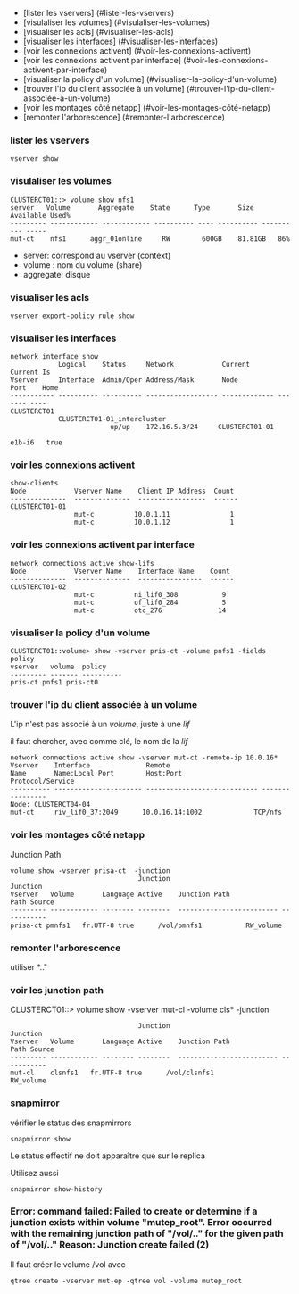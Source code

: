 * [lister les vservers] (#lister-les-vservers)
* [visulaliser les volumes] (#visulaliser-les-volumes)
* [visualiser les acls] (#visualiser-les-acls)
* [visualiser les interfaces] (#visualiser-les-interfaces)
* [voir les connexions activent] (#voir-les-connexions-activent)
* [voir les connexions activent par interface] (#voir-les-connexions-activent-par-interface)
* [visualiser la policy d'un volume] (#visualiser-la-policy-d'un-volume)
* [trouver l'ip du client associée à un volume] (#trouver-l'ip-du-client-associée-à-un-volume)
* [voir les montages côté netapp] (#voir-les-montages-côté-netapp)
* [remonter l'arborescence] (#remonter-l'arborescence)

### lister les vservers

```
vserver show
```

### visulaliser les volumes

```
CLUSTERCT01::> volume show nfs1
server   Volume       Aggregate    State      Type       Size  Available Used%
--------- ------------ ------------ ---------- ---- ---------- ---------- -----
mut-ct    nfs1      aggr_01online     RW        600GB    81.81GB   86%
```

* server: correspond au vserver (context)
* volume : nom du volume (share)
* aggregate: disque 

### visualiser les acls

```
vserver export-policy rule show
```
### visualiser les interfaces

```
network interface show
            Logical    Status     Network            Current       Current Is
Vserver     Interface  Admin/Oper Address/Mask       Node          Port    Home
----------- ---------- ---------- ------------------ ------------- ------- ----
CLUSTERCT01
            CLUSTERCT01-01_intercluster 
                         up/up    172.16.5.3/24     CLUSTERCT01-01 
                                                                   e1b-i6   true
```

### voir les connexions activent

```
show-clients
Node            Vserver Name    Client IP Address  Count
--------------  --------------  -----------------  ------
CLUSTERCT01-01
                mut-c          10.0.1.11               1
                mut-c          10.0.1.12               1
```

### voir les connexions activent par interface

```
network connections active show-lifs
Node            Vserver Name    Interface Name    Count
--------------  --------------  ----------------  ------
CLUSTERCT01-02
                mut-c          ni_lif0_308           9
                mut-c          of_lif0_284           5
                mut-c          otc_276              14
```

### visualiser la policy d'un volume

```
CLUSTERCT01::volume> show -vserver pris-ct -volume pnfs1 -fields policy
vserver   volume  policy     
--------- ------- ---------- 
pris-ct pnfs1 pris-ct0
```

### trouver l'ip du client associée à un volume 

L'ip n'est pas associé à un *volume*, juste à une *lif*

il faut chercher, avec comme clé, le nom de la *lif*

```
network connections active show -vserver mut-ct -remote-ip 10.0.16*
Vserver    Interface              Remote
Name       Name:Local Port        Host:Port                    Protocol/Service
---------- ---------------------- ---------------------------- ----------------
Node: CLUSTERCT04-04
mut-ct     riv_lif0_37:2049      10.0.16.14:1002             TCP/nfs
```

### voir les montages côté netapp

Junction Path

```
volume show -vserver prisa-ct  -junction                           
                                Junction                            Junction
Vserver   Volume       Language Active    Junction Path             Path Source
--------- ------------ -------- --------  ------------------------- -----------
prisa-ct pmnfs1   fr.UTF-8 true      /vol/pmnfs1           RW_volume
```

### remonter l'arborescence

utiliser *.."

### voir les junction path

CLUSTERCT01::> volume show -vserver mut-cl -volume cls* -junction
```
                                Junction                            Junction
Vserver   Volume       Language Active    Junction Path             Path Source
--------- ------------ -------- --------  ------------------------- -----------
mut-cl    clsnfs1   fr.UTF-8 true      /vol/clsnfs1           RW_volume
```

### snapmirror

vérifier le status des snapmirrors

```
snapmirror show
```
Le status effectif ne doit apparaître que sur le replica

Utilisez aussi 

```
snapmirror show-history
```

###  Error: command failed: Failed to create or determine if a junction exists within volume "mutep_root". Error occurred with the remaining junction path of "/vol/.." for the given path of "/vol/.." Reason: Junction create failed (2)

Il faut créer le volume /vol avec
```
qtree create -vserver mut-ep -qtree vol -volume mutep_root
```
